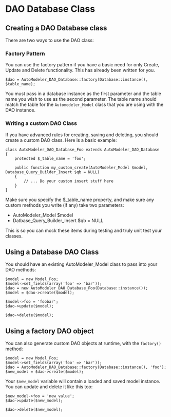 # DAO Database Class

## Creating a DAO Database class

There are two ways to use the DAO class:

### Factory Pattern

You can use the factory pattern if you have a basic need for only Create, Update and Delete functionality. This has already been written for you.

	$dao = AutoModeler_DAO_Database::factory(Database::instance(), $table_name);

You must pass in a database instance as the first parameter and the table name you wish to use as the second parameter. The table name should match the table for the `Automodeler_Model` class that you are using with the DAO instance.

### Writing a custom DAO Class

If you have advanced rules for creating, saving and deleting, you should create a custom DAO class. Here is a basic example:

	class AutoModeler_DAO_Database_Foo extends AutoModeler_DAO_Database
	{
		protected $_table_name = 'foo';

		public function my_custom_create(AutoModeler_Model $model, Database_Query_Builder_Insert $qb = NULL)
		{
			// ... Do your custom insert stuff here
		}
	}

Make sure you specify the $_table_name property, and make sure any custom methods you write (if any) take two parameters:

 - AutoModeler_Model $model
 - Datbase_Query_Builder_Insert $qb = NULL

This is so you can mock these items during testing and truly unit test your classes.

## Using a Database DAO Class

You should have an existing AutoModeler_Model class to pass into your DAO methods:

	$model = new Model_Foo;
	$model->set_fields(array('foo' => 'bar'));
	$dao = new AutoModeler_DAO_Database_Foo(Database::instance());
	$model = $dao->create($model);

	$model->foo = 'foobar';
	$dao->update($model);

	$dao->delete($model);

## Using a factory DAO object

You can also generate custom DAO objects at runtime, with the `factory()` method:

	$model = new Model_Foo;
	$model->set_fields(array('foo' => 'bar'));
	$dao = AutoModeler_DAO_Database::factory(Database::instance(), 'foo');
	$new_model = $dao->create($model);

Your `$new_model` variable will contain a loaded and saved model instance. You can update and delete it like this too:

	$new_model->foo = 'new value';
	$dao->update($new_model);

	$dao->delete($new_model);
